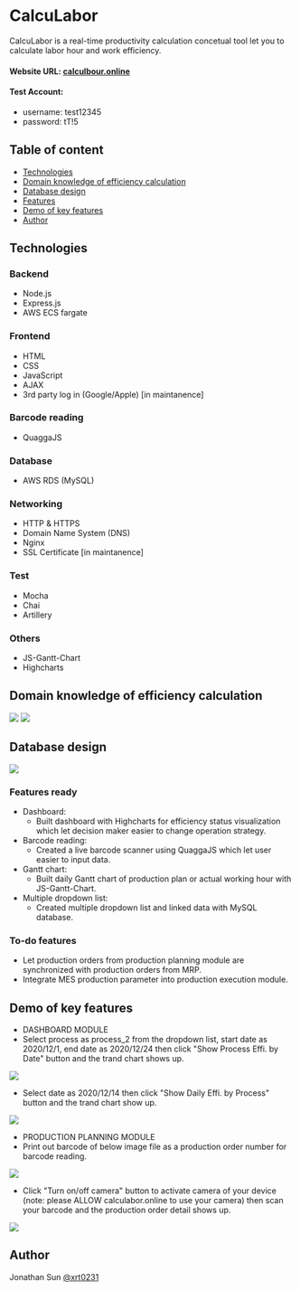 # CalcuLabor

CalcuLabor is a real-time productivity calculation concetual tool let you to calculate labor hour and work efficiency.

#### Website URL: [calculbour.online](http://calculabour.com/)

#### Test Account:
  - username: test12345
  - password: tT!5


## Table of content
* [Technologies](#technologies)
* [Domain knowledge of efficiency calculation](#Domain-knowledge-of-efficiency-calculation)
* [Database design](#database-design)
* [Features](#features-ready)
* [Demo of key features](#demo-of-key-features)
* [Author](#author)


## Technologies

### Backend

* Node.js
* Express.js
* AWS ECS fargate

### Frontend

* HTML
* CSS
* JavaScript
* AJAX
* 3rd party log in (Google/Apple) [in maintanence]

### Barcode reading
* QuaggaJS

### Database

* AWS RDS (MySQL)

### Networking

* HTTP & HTTPS
* Domain Name System (DNS)
* Nginx
* SSL Certificate [in maintanence]

### Test

* Mocha
* Chai
* Artillery

### Others

* JS-Gantt-Chart
* Highcharts

## Domain knowledge of efficiency calculation
<img src="/public/logo/PPH.PNG">
<img src="/public/logo/EFFI.PNG">

## Database design
<img src="/public/logo/erDiagram.JPG">

### Features ready
* Dashboard: 
  * Built dashboard with Highcharts for efficiency status visualization which let decision maker easier to change operation strategy.
* Barcode reading:
  * Created a live barcode scanner using QuaggaJS which let user easier to input data.
* Gantt chart:
  * Built daily Gantt chart of production plan or actual working hour with JS-Gantt-Chart.
* Multiple dropdown list:
  * Created multiple dropdown list and linked data with MySQL database.

### To-do features
* Let production orders from production planning module are synchronized with production orders from MRP. 
* Integrate MES production parameter into production execution module.

## Demo of key features
* DASHBOARD MODULE
* Select process as process_2 from the dropdown list, start date as 2020/12/1, end date as 2020/12/24 then click "Show Process Effi. by Date" button and the trand chart shows up.
<img src="/public/logo/dash1.gif">

* Select date as 2020/12/14 then click "Show Daily Effi. by Process" button and the trand chart show up.
<img src="/public/logo/dash2.gif">

* PRODUCTION PLANNING MODULE
* Print out barcode of below image file as a production order number for barcode reading.
<img src="/public/logo/2012280001.png">

* Click "Turn on/off camera" button to activate camera of your device (note: please ALLOW calculabor.online to use your camera) then scan your barcode and the production order detail shows up.
<img src="/public/logo/scan1.gif">

## Author
Jonathan Sun [@xrt0231](https://github.com/xrt0231)
